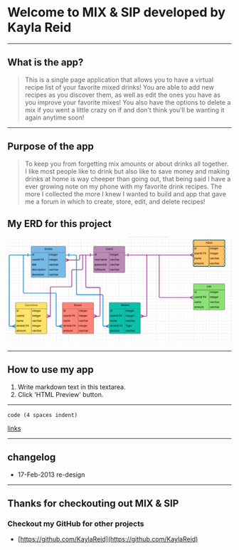 # Welcome to MIX & SIP developed by Kayla Reid
----
## What is the app?

> This is a single page application that allows you to have a virtual recipe list of your favorite mixed drinks!
You are able to add new recipes as you discover them, as well as edit the ones you have as you improve your favorite mixes! You also have the options to delete a mix if you went a little crazy on if and don't think you'll be wanting it again anytime soon! 

----
## Purpose of the app

>  To keep you from forgetting mix amounts or about drinks all together. I like most people like to drink but also like to save money and making drinks at home is way cheeper than going out,  that being said I have a ever growing note on my phone with my favorite drink recipes. The more I collected the more I knew I wanted to build and app that gave me a forum in which to create, store, edit, and delete recipes! 

## My ERD for this project 
![ERD](images/mix-sip-ERD.png)

---

## How to use my app 
1. Write markdown text in this textarea.
2. Click 'HTML Preview' button.

----




    code (4 spaces indent)
[links](http://wikipedia.org)

----
## changelog
* 17-Feb-2013 re-design

----
## Thanks for checkouting out MIX & SIP
### Checkout my GitHub for other projects
* [https://github.com/KaylaReid](https://github.com/KaylaReid)